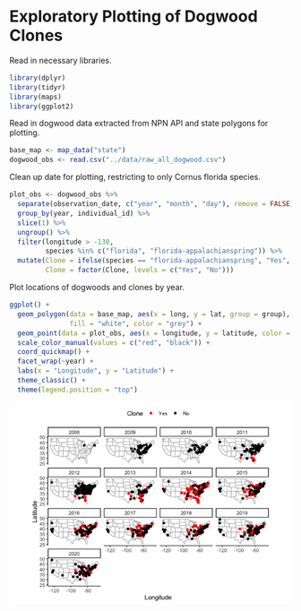 Exploratory Plotting of Dogwood Clones
================

Read in necessary libraries.

``` r
library(dplyr)
library(tidyr)
library(maps)
library(ggplot2)
```

Read in dogwood data extracted from NPN API and state polygons for
plotting.

``` r
base_map <- map_data("state")
dogwood_obs <- read.csv("../data/raw_all_dogwood.csv")
```

Clean up date for plotting, restricting to only Cornus florida species.

``` r
plot_obs <- dogwood_obs %>% 
  separate(observation_date, c("year", "month", "day"), remove = FALSE) %>% 
  group_by(year, individual_id) %>%
  slice(1) %>% 
  ungroup() %>% 
  filter(longitude > -130, 
         species %in% c("florida", "florida-appalachianspring")) %>% 
  mutate(Clone = ifelse(species == "florida-appalachianspring", "Yes", "No"), 
         Clone = factor(Clone, levels = c("Yes", "No")))
```

Plot locations of dogwoods and clones by year.

``` r
ggplot() +
  geom_polygon(data = base_map, aes(x = long, y = lat, group = group), 
               fill = "white", color = "grey") +
  geom_point(data = plot_obs, aes(x = longitude, y = latitude, color = Clone)) +
  scale_color_manual(values = c("red", "black")) +
  coord_quickmap() +
  facet_wrap(~year) +
  labs(x = "Longitude", y = "Latitude") +
  theme_classic() + 
  theme(legend.position = "top")
```

![](plot_npn_files/figure-gfm/unnamed-chunk-4-1.png)<!-- -->
